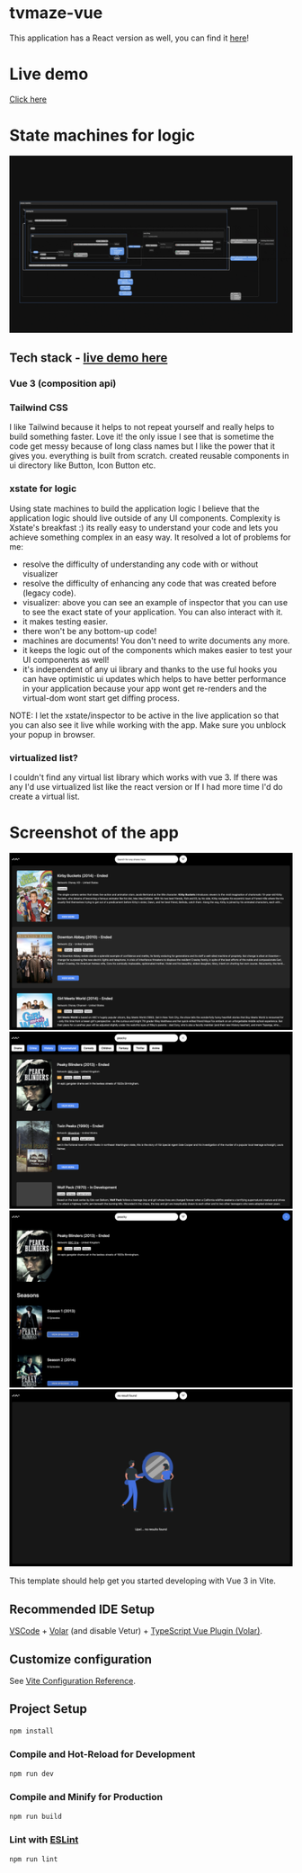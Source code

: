 # tvmaze-vue

This application has a React version as well, you can find it [here](https://github.com/alirezavalizade/tvmaze)!

# Live demo

[Click here](https://tranquil-cranachan-e80665.netlify.app/)

# State machines for logic

![app-logic-overview](./public/app-logic-overview.gif?raw=true)

## Tech stack - [live demo here](https://tranquil-cranachan-e80665.netlify.app/)

### Vue 3 (composition api)

### Tailwind CSS

I like Tailwind because it helps to not repeat yourself and really helps to build something faster. Love it! the only issue I see that is sometime the code get messy because of long class names but I like the power that it gives you. everything is built from scratch. created reusable components in ui directory like Button, Icon Button etc.

### xstate for logic

Using state machines to build the application logic I believe that the application logic should live outside of any UI components. Complexity is Xstate's breakfast :) its really easy to understand your code and lets you achieve something complex in an easy way. It resolved a lot of problems for me:

- resolve the difficulty of understanding any code with or without visualizer
- resolve the difficulty of enhancing any code that was created before (legacy code).
- visualizer: above you can see an example of inspector that you can use to see the exact state of your application. You can also interact with it.
- it makes testing easier.
- there won't be any bottom-up code!
- machines are documents! You don't need to write documents any more.
- it keeps the logic out of the components which makes easier to test your UI components as well!
- it's independent of any ui library and thanks to the use ful hooks you can have optimistic ui updates which helps to have better performance in your application because your app wont get re-renders and the virtual-dom wont start get diffing process.

NOTE: I let the xstate/inspector to be active in the live application so that you can also see it live while working with the app. Make sure you unblock your popup in browser.

### virtualized list?

I couldn't find any virtual list library which works with vue 3. If there was any I'd use virtualized list like the react version or If I had more time I'd do create a virtual list.

# Screenshot of the app

![app-screenshot](./public/screenshot.png?raw=true)
![app-screenshot](./public/filter.png?raw=true)
![app-screenshot](./public/show-detail.png?raw=true)
![app-screenshot](./public/no-result-found.png?raw=true)

This template should help get you started developing with Vue 3 in Vite.

## Recommended IDE Setup

[VSCode](https://code.visualstudio.com/) + [Volar](https://marketplace.visualstudio.com/items?itemName=Vue.volar) (and disable Vetur) + [TypeScript Vue Plugin (Volar)](https://marketplace.visualstudio.com/items?itemName=Vue.vscode-typescript-vue-plugin).

## Customize configuration

See [Vite Configuration Reference](https://vitejs.dev/config/).

## Project Setup

```sh
npm install
```

### Compile and Hot-Reload for Development

```sh
npm run dev
```

### Compile and Minify for Production

```sh
npm run build
```

### Lint with [ESLint](https://eslint.org/)

```sh
npm run lint
```
